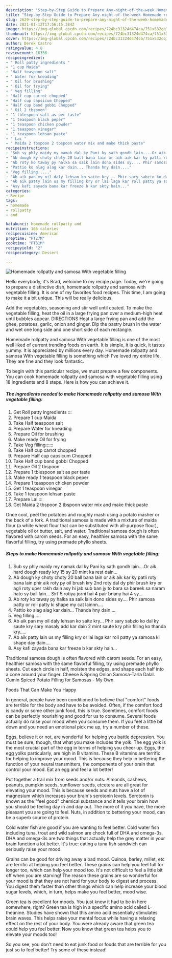 ```yaml
---
description: "Step-by-Step Guide to Prepare Any-night-of-the-week Homemade rollpatty and samosa With vegetable filling"
title: "Step-by-Step Guide to Prepare Any-night-of-the-week Homemade rollpatty and samosa With vegetable filling"
slug: 2629-step-by-step-guide-to-prepare-any-night-of-the-week-homemade-rollpatty-and-samosa-with-vegetable-filling
date: 2021-01-12T17:56:15.384Z
image: https://img-global.cpcdn.com/recipes/724bc31324d474ca/751x532cq70/homemade-rollpatty-and-samosa-with-vegetable-filling-recipe-main-photo.jpg
thumbnail: https://img-global.cpcdn.com/recipes/724bc31324d474ca/751x532cq70/homemade-rollpatty-and-samosa-with-vegetable-filling-recipe-main-photo.jpg
cover: https://img-global.cpcdn.com/recipes/724bc31324d474ca/751x532cq70/homemade-rollpatty-and-samosa-with-vegetable-filling-recipe-main-photo.jpg
author: Derek Castro
ratingvalue: 4.8
reviewcount: 16336
recipeingredient:
- " Roll patty ingredients "
- "1 cup Maida"
- "Half teaspoon salt"
- " Water for kneading"
- " Oil for brushing"
- " Oil for frying"
- " Veg filling"
- "Half cup carrot chopped"
- "Half cup capsicum Chopped"
- "Half cup band gobbi Chopped"
- " Oil 2 tbspoon"
- "1 tblespoon salt as per taste"
- "1 teaspoon black peper"
- "1 teaspoon chicken powder"
- "1 teaspoon vinegar"
- "1 teaspoon lehsan paste"
- " Lai "
- " Maida 2 tbspoon 2 tbspoon water mix and make thick paste"
recipeinstructions:
- "Sub sy phly maidy my namak dal ky Pani ky sath gondh lain....Or aik hard dough ready kry 15 sy 20 mint ka rest dain..."
- "Ab dough ky choty choty 20 ball bana lain or aik aik kar ky patli roty bana lain phir aik roty py oil brush kry 2nd roty dal dy phir brush kry or agli roty uper rakh dain asy hi jab sub ban jy to bara sa bareek sa naram hato sy bail lain... Sirf 5 rotiya jorni hai 4 pair bnany hai 4 sy..."
- "Ab roty ko taway py halka sa saik lain dono sides sy.... Phir samosa patty or roll patty ki shape my cat lainnn...."
- "Pattio ko alag alag kar dain... Thanda hny dain...."
- "Veg filling....."
- "Ab aik pan my oil daly lehsan ko saite kry... Phir sary sabzio ko dal ky saute kry sary masaly add kar dain 2 mint saute kry phir filling ko thanda kry....."
- "Ab aik patty lain us my filling kry or lai laga kar roll patty ya samosa ki shape day dain...."
- "Asy kafi zayada bana kar freeze b kar skty hain..."
categories:
- Recipe
tags:
- homemade
- rollpatty
- and

katakunci: homemade rollpatty and 
nutrition: 166 calories
recipecuisine: American
preptime: "PT27M"
cooktime: "PT31M"
recipeyield: "2"
recipecategory: Dessert

---
```



![Homemade rollpatty and samosa With vegetable filling](https://img-global.cpcdn.com/recipes/724bc31324d474ca/751x532cq70/homemade-rollpatty-and-samosa-with-vegetable-filling-recipe-main-photo.jpg)

Hello everybody, it's Brad, welcome to my recipe page. Today, we're going to prepare a distinctive dish, homemade rollpatty and samosa with vegetable filling. It is one of my favorites food recipes. This time, I am going to make it a bit unique. This will be really delicious.

Add the vegetables, seasoning and stir well until coated. To make the vegetable filling, heat the oil in a large frying pan over a medium-high heat until bubbles appear. DIRECTIONS Heat a large frying pan and add the ghee, potatoes, garlic, onion and ginger. Dip the pastry brush in the water and wet one long side and one short side of each rectangle.

Homemade rollpatty and samosa With vegetable filling is one of the most well liked of current trending foods on earth. It is simple, it is quick, it tastes yummy. It is appreciated by millions every day. Homemade rollpatty and samosa With vegetable filling is something which I've loved my entire life. They are fine and they look fantastic.


To begin with this particular recipe, we must prepare a few components. You can cook homemade rollpatty and samosa with vegetable filling using 18 ingredients and 8 steps. Here is how you can achieve it.

<!--inarticleads1-->

##### The ingredients needed to make Homemade rollpatty and samosa With vegetable filling:

1. Get  Roll patty ingredients :::
1. Prepare 1 cup Maida
1. Take Half teaspoon salt
1. Prepare  Water for kneading
1. Prepare  Oil for brushing
1. Make ready  Oil for frying
1. Take  Veg filling::::::
1. Take Half cup carrot chopped
1. Prepare Half cup capsicum Chopped
1. Take Half cup band gobbi Chopped
1. Prepare  Oil 2 tbspoon
1. Prepare 1 tblespoon salt as per taste
1. Make ready 1 teaspoon black peper
1. Prepare 1 teaspoon chicken powder
1. Get 1 teaspoon vinegar
1. Take 1 teaspoon lehsan paste
1. Prepare  Lai :::
1. Get  Maida 2 tbspoon 2 tbspoon water mix and make thick paste


Once cool, peel the potatoes and roughly mash using a potato masher or the back of a fork. A traditional samosa is made with a mixture of maida flour (a white wheat flour that can be substituted with all-purpose flour), vegetable oil or butter, salt, and water. Traditional samosa dough is often flavored with carom seeds. For an easy, healthier samosa with the same flavorful filling, try using premade phyllo sheets. 

<!--inarticleads2-->

##### Steps to make Homemade rollpatty and samosa With vegetable filling:

1. Sub sy phly maidy my namak dal ky Pani ky sath gondh lain....Or aik hard dough ready kry 15 sy 20 mint ka rest dain...
1. Ab dough ky choty choty 20 ball bana lain or aik aik kar ky patli roty bana lain phir aik roty py oil brush kry 2nd roty dal dy phir brush kry or agli roty uper rakh dain asy hi jab sub ban jy to bara sa bareek sa naram hato sy bail lain... Sirf 5 rotiya jorni hai 4 pair bnany hai 4 sy...
1. Ab roty ko taway py halka sa saik lain dono sides sy.... Phir samosa patty or roll patty ki shape my cat lainnn....
1. Pattio ko alag alag kar dain... Thanda hny dain....
1. Veg filling.....
1. Ab aik pan my oil daly lehsan ko saite kry... Phir sary sabzio ko dal ky saute kry sary masaly add kar dain 2 mint saute kry phir filling ko thanda kry.....
1. Ab aik patty lain us my filling kry or lai laga kar roll patty ya samosa ki shape day dain....
1. Asy kafi zayada bana kar freeze b kar skty hain...


Traditional samosa dough is often flavored with carom seeds. For an easy, healthier samosa with the same flavorful filling, try using premade phyllo sheets. Cut each circle in half, moisten the edges, and shape each half into a cone around your finger. Cheese &amp; Spring Onion Samosa-Tarla Dalal. Cumin Spiced Potato Filling for Samosas - My Own. 

Foods That Can Make You Happy


In general, people have been conditioned to believe that "comfort" foods are terrible for the body and have to be avoided. Often, if the comfort food is candy or some other junk food, this is true. Soemtimes, comfort foods can be perfectly nourishing and good for us to consume. Several foods actually do raise your mood when you consume them. If you feel a little bit down and you need an emotional pick me up, try a number of these.

Eggs, believe it or not, are wonderful for helping you battle depression. You must be sure, though, that what you make includes the yolk. The egg yolk is the most crucial part of the egg in terms of helping you cheer up. Eggs, the egg yolks particularly, are high in B vitamins. These B vitamins are terrific for helping to improve your mood. This is because they help in bettering the function of your neural transmitters, the components of your brain that control your mood. Eat an egg and feel a lot better!

Put together a trail mix from seeds and/or nuts. Almonds, cashews, peanuts, pumpkin seeds, sunflower seeds, etcetera are all great for elevating your mood. This is because seeds and nuts have a lot of magnesium which increases your brain's serotonin levels. Serotonin is known as the "feel good" chemical substance and it tells your brain how you should be feeling day in and day out. The more of it you have, the more pleasant you are going to feel. Nuts, in addition to bettering your mood, can be a superb source of protein.

Cold water fish are good if you are wanting to feel better. Cold water fish including tuna, trout and wild salmon are chock full of DHA and omega-3s. DHA and omega-3s are two things that actually help the grey matter in your brain function a lot better. It's true: eating a tuna fish sandwich can seriously raise your mood. 

Grains can be good for driving away a bad mood. Quinoa, barley, millet, etc are terrific at helping you feel better. These grains can help you feel full for longer too, which can help your mood too. It's not difficult to feel a little bit off when you are starving! The reason these grains are so wonderful for your mood is that they are not hard for your body to digest and process. You digest them faster than other things which can help increase your blood sugar levels, which, in turn, helps make you feel better, mood wise.

Green tea is excellent for moods. You just knew it had to be in here somewhere, right? Green tea is high in a specific amino acid called L-theanine. Studies have shown that this amino acid essentially stimulates brain waves. This helps raise your mental focus while having a relaxing effect on the rest of your body. You were already aware that green tea could help you feel better. Now you know that green tea helps you to elevate your moods too!

So you see, you don't need to eat junk food or foods that are terrible for you just so to feel better! Try some of these instead!

